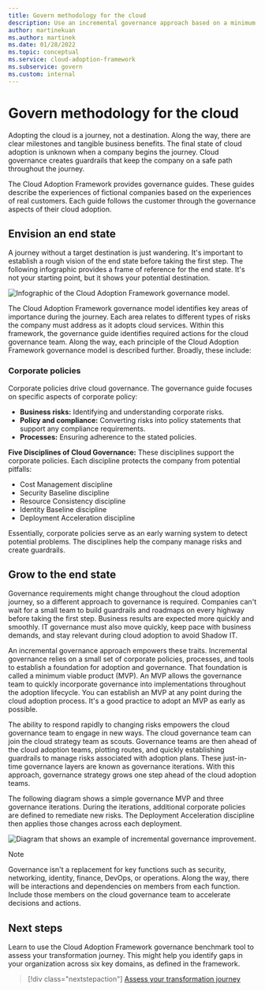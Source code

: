 ```yaml
---
title: Govern methodology for the cloud
description: Use an incremental governance approach based on a minimum viable product (MVP) to support corporate policies and move quickly toward cloud adoption.
author: martinekuan
ms.author: martinek
ms.date: 01/28/2022
ms.topic: conceptual
ms.service: cloud-adoption-framework
ms.subservice: govern
ms.custom: internal
---
```


# Govern methodology for the cloud

Adopting the cloud is a journey, not a destination. Along the way, there are clear milestones and tangible business benefits. The final state of cloud adoption is unknown when a company begins the journey. Cloud governance creates guardrails that keep the company on a safe path throughout the journey.

The Cloud Adoption Framework provides governance guides. These guides describe the experiences of fictional companies based on the experiences of real customers. Each guide follows the customer through the governance aspects of their cloud adoption.

## Envision an end state

A journey without a target destination is just wandering. It's important to establish a rough vision of the end state before taking the first step. The following infographic provides a frame of reference for the end state. It's not your starting point, but it shows your potential destination.

![Infographic of the Cloud Adoption Framework governance model.](../_images/operational-transformation-govern-large.png)

The Cloud Adoption Framework governance model identifies key areas of importance during the journey. Each area relates to different types of risks the company must address as it adopts cloud services. Within this framework, the governance guide identifies required actions for the cloud governance team. Along the way, each principle of the Cloud Adoption Framework governance model is described further. Broadly, these include:

### Corporate policies

Corporate policies drive cloud governance. The governance guide focuses on specific aspects of corporate policy:

- **Business risks:** Identifying and understanding corporate risks.
- **Policy and compliance:** Converting risks into policy statements that support any compliance requirements.
- **Processes:** Ensuring adherence to the stated policies.

**Five Disciplines of Cloud Governance:** These disciplines support the corporate policies. Each discipline protects the company from potential pitfalls:

- Cost Management discipline
- Security Baseline discipline
- Resource Consistency discipline
- Identity Baseline discipline
- Deployment Acceleration discipline

Essentially, corporate policies serve as an early warning system to detect potential problems. The disciplines help the company manage risks and create guardrails.

## Grow to the end state

Governance requirements might change throughout the cloud adoption journey, so a different approach to governance is required. Companies can't wait for a small team to build guardrails and roadmaps on every highway before taking the first step. Business results are expected more quickly and smoothly. IT governance must also move quickly, keep pace with business demands, and stay relevant during cloud adoption to avoid Shadow IT.

An incremental governance approach empowers these traits. Incremental governance relies on a small set of corporate policies, processes, and tools to establish a foundation for adoption and governance. That foundation is called a minimum viable product (MVP). An MVP allows the governance team to quickly incorporate governance into implementations throughout the adoption lifecycle. You can establish an MVP at any point during the cloud adoption process. It's a good practice to adopt an MVP as early as possible.

The ability to respond rapidly to changing risks empowers the cloud governance team to engage in new ways. The cloud governance team can join the cloud strategy team as scouts. Governance teams are then ahead of the cloud adoption teams, plotting routes, and quickly establishing guardrails to manage risks associated with adoption plans. These just-in-time governance layers are known as governance iterations. With this approach, governance strategy grows one step ahead of the cloud adoption teams.

The following diagram shows a simple governance MVP and three governance iterations. During the iterations, additional corporate policies are defined to remediate new risks. The Deployment Acceleration discipline then applies those changes across each deployment.

![Diagram that shows an example of incremental governance improvement.](../_images/govern/incremental-governance-example.png)

> [!NOTE]
> Governance isn't a replacement for key functions such as security, networking, identity, finance, DevOps, or operations. Along the way, there will be interactions and dependencies on members from each function. Include those members on the cloud governance team to accelerate decisions and actions.

## Next steps

Learn to use the Cloud Adoption Framework governance benchmark tool to assess your transformation journey. This might help you identify gaps in your organization across six key domains, as defined in the framework.

> [!div class="nextstepaction"]
> [Assess your transformation journey](./benchmark.md)
